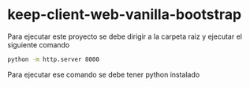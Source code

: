 # keep-client-web-vanilla-bootstrap


Para ejecutar este proyecto se debe dirigir a la carpeta raiz y ejecutar el siguiente comando
```sh
python -m http.server 8000
```

Para ejecutar ese comando se debe tener python instalado

